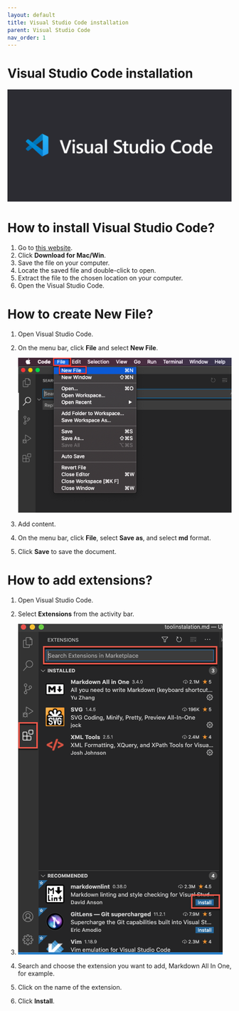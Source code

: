 ```yaml
---
layout: default
title: Visual Studio Code installation
parent: Visual Studio Code
nav_order: 1
---
```

Visual Studio Code installation  
=======  

![logo](/assets/images/VSC.png) 

# How to install Visual Studio Code?  


1. Go to [this website](https://code.visualstudio.com/).   
2. Click **Download for Mac/Win**.  
3. Save the file on your computer.  
4. Locate the saved file and double-click to open.  
5. Extract the file to the chosen location on your computer.  
6. Open the Visual Studio Code.  


# How to create New File?

1. Open Visual Studio Code.
2. On the menu bar, click **File** and select **New File**.  

   ![logo](/assets/images/newfile.png) 

3. Add content.
4. On the menu bar, click **File**, select **Save as**, and select **md** format.
5. Click **Save** to save the document.  



# How to add extensions?

1. Open Visual Studio Code.
2. Select **Extensions** from the activity bar.  
3. 
   ![logo](/assets/images/extentions.png)

4. Search and choose the extension you want to add, Markdown All In One, for example.
5. Click on the name of the extension.
6. Click **Install**.